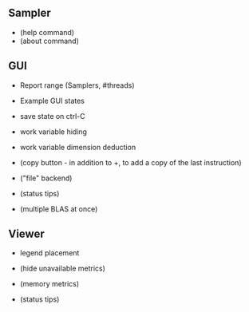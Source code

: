 Sampler
-------
* (help command)
* (about command)


GUI
---
* Report range (Samplers, #threads)
* Example GUI states
* save state on ctrl-C
* work variable hiding
* work variable dimension deduction

* (copy button - in addition to +, to add a copy of the last instruction) 
* ("file" backend)
* (status tips)
* (multiple BLAS at once)


Viewer
------
* legend placement

* (hide unavailable metrics)
* (memory metrics)
* (status tips)
